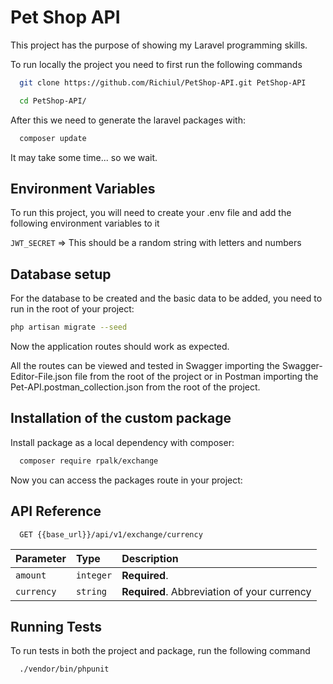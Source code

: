 # Pet Shop API

This project has the purpose of showing my Laravel programming skills.

To run locally the project you need to first run the following commands

```bash
  git clone https://github.com/Richiul/PetShop-API.git PetShop-API

  cd PetShop-API/
```

After this we need to generate the laravel packages with:

```bash
  composer update
```

It may take some time... so we wait.

## Environment Variables

To run this project, you will need to create your .env file and add the following environment variables to it

`JWT_SECRET` => This should be a random string with letters and numbers

## Database setup

For the database to be created and the basic data to be added, you need to run in the root of your project:

```bash
php artisan migrate --seed
```

Now the application routes should work as expected.

All the routes can be viewed and tested in Swagger importing the Swagger-Editor-File.json file from the root of the project or in Postman importing the Pet-API.postman_collection.json from the root of the project.

## Installation of the custom package

Install package as a local dependency with composer:

```bash
  composer require rpalk/exchange
```

Now you can access the packages route in your project:

## API Reference

```http
  GET {{base_url}}/api/v1/exchange/currency
```

| Parameter  | Type      | Description                                 |
| :--------- | :-------- | :------------------------------------------ |
| `amount`   | `integer` | **Required**.                               |
| `currency` | `string`  | **Required**. Abbreviation of your currency |

## Running Tests

To run tests in both the project and package, run the following command

```bash
  ./vendor/bin/phpunit
```
